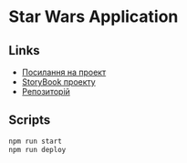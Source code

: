 # Star Wars Application

## Links
- [Посилання на проект](https://bagikr.github.io/star-wars/)
- [StoryBook проекту](https://bagikr.github.io/star-wars/storybook/)
- [Репозиторій](https://github.com/BagikR/star-wars)

## Scripts
```bash
npm run start
npm run deploy
```

##
